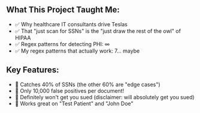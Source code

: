 ## What This Project Taught Me:
- ✅ Why healthcare IT consultants drive Teslas
- ✅ That "just scan for SSNs" is the "just draw the rest of the owl" of HIPAA
- ✅ Regex patterns for detecting PHI: ∞
- ✅ My regex patterns that actually work: 7... maybe

## Key Features:
- 🎯 Catches 40% of SSNs (the other 60% are "edge cases")
- 🎯 Only 10,000 false positives per document!
- 🎯 Definitely won't get you sued (disclaimer: will absolutely get you sued)
- 🎯 Works great on "Test Patient" and "John Doe"
